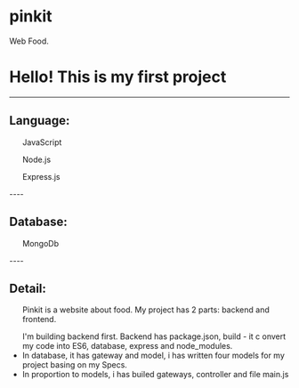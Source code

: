 # pinkit
Web Food.
# Hello! This is my first project
----

## Language: 
<ul>JavaScript</ul>
<ul>Node.js</ul>
<ul>Express.js</ul>
----
 
 ## Database:
 <ul>MongoDb</ul>
 ----

 ## Detail:
  <ul>Pinkit is a website about food. My project has 2 parts: backend and frontend.</ul>
  <ul>I'm building backend first. Backend has  package.json, build - it c onvert my code into ES6, database, express and node_modules.
   <li>In database, it has gateway and model, i has written four models for my project basing on my Specs.</li>
   <li>In proportion to models, i has builed gateways, controller and file main.js</li>
   </ul>